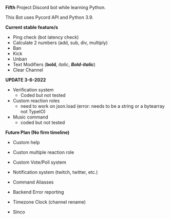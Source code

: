**Fifth**
Project Discord bot while learning Python.

This Bot uses Pycord API and Python 3.9. 

**Current stable feature/s**
- Ping check (bot latency check)
- Calculate 2 numbers (add, sub, div, multiply) 
- Ban
- Kick
- Unban
- Text Modifiers (**bold**, *italic*, ***Bold-italic***)
- Clear Channel 

**UPDATE 3-6-2022**
- Verification system
  - Coded but not tested
- Custom reaction roles 
  - need to work on json.load (error: needs to be a string or a bytearray not TypeIO)
- Music command
  - coded but not tested

**Future Plan (No firm timeline)**
- Custom help 
- Custon multiple reaction role
- Custom Vote/Poll system 
- Notification system (twitch, twitter, etc.)
- Command Aliasses 
- Backend Error reporting
- Timezone Clock (channel rename)


- Sinco
